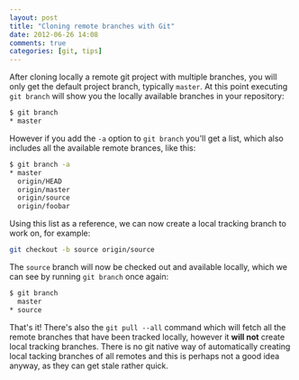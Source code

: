```yaml
---
layout: post
title: "Cloning remote branches with Git"
date: 2012-06-26 14:08
comments: true
categories: [git, tips]
---
```


After cloning locally a remote git project with multiple branches, you will only get the default
project branch, typically `master`. At this point executing `git branch` will show you the locally available
branches in your repository:

```sh
$ git branch
* master
```

However if you add the `-a` option to `git branch` you'll get a list, which also includes all the available
remote brances, like this:

```sh
$ git branch -a
* master
  origin/HEAD
  origin/master
  origin/source
  origin/foobar
```

Using this list as a reference, we can now create a local tracking branch to work on, for example:

```sh
git checkout -b source origin/source
```

The `source` branch will now be checked out and available locally, which we can see by running
`git branch` once again:

```sh
$ git branch
  master
* source
```

That's it! There's also the `git pull --all` command which will fetch all the remote branches
that have been tracked locally, however it **will not** create local tracking branches.
There is no git native way of automatically creating local tacking branches of all remotes and
this is perhaps not a good idea anyway, as they can get stale rather quick.
